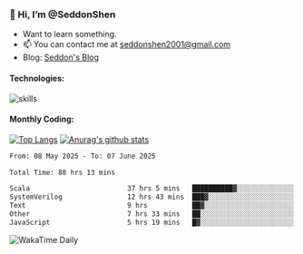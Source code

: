 ### 👋 Hi, I’m @SeddonShen
- Want to learn something.
- 📫 You can contact me at seddonshen2001@gmail.com
- Blog: [Seddon's Blog](https://seddonshen.github.io/)
#### Technologies:

![skills](https://skillicons.dev/icons?i=scala,js,html,css,bootstrap,jquery,c,cpp,cloudflare,django,docker,flask,git,github,githubactions,linux,latex,mysql,nodejs,ps,php,pr,py,raspberrypi,redis,unreal,v,vscode,vue,bash)

#### Monthly Coding:
[![Top Langs](https://github-readme-stats.vercel.app/api/top-langs?username=seddonshen&show_icons=true&locale=en&layout=compact&hide=html&langs_count=8)](https://github.com/SeddonShen/)
[![Anurag's github stats](https://github-readme-stats.vercel.app/api?username=SeddonShen&count_private=true&show_icons=true)](https://github.com/anuraghazra/github-readme-stats)
<!--START_SECTION:waka-->

```txt
From: 08 May 2025 - To: 07 June 2025

Total Time: 88 hrs 13 mins

Scala                        37 hrs 5 mins   ██████████▓░░░░░░░░░░░░░░   42.04 %
SystemVerilog                12 hrs 43 mins  ███▓░░░░░░░░░░░░░░░░░░░░░   14.43 %
Text                         9 hrs           ██▓░░░░░░░░░░░░░░░░░░░░░░   10.21 %
Other                        7 hrs 33 mins   ██░░░░░░░░░░░░░░░░░░░░░░░   08.56 %
JavaScript                   5 hrs 19 mins   █▓░░░░░░░░░░░░░░░░░░░░░░░   06.03 %
```

<!--END_SECTION:waka-->

![WakaTime Daily](https://wakatime.com/share/@seddon2001/61a7e342-5f12-4fea-bf92-1fac161e97d6.svg)
<!---
SeddonShen/SeddonShen is a ✨ special ✨ repository because its `README.md` (this file) appears on your GitHub profile.
You can click the Preview link to take a look at your changes.
--->
